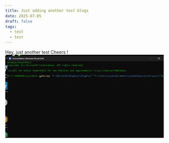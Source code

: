 ```yaml
---
title: Just adding another test blogs
date: 2025-07-05
draft: false
tags:
  - test
  - test
---
```



Hey, just another test
Cheers
!![Image Description](/images/Pasted%20image%2020250705213909.png)